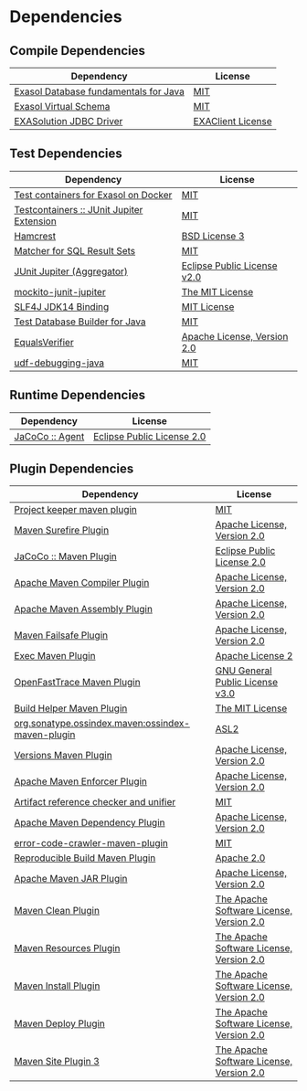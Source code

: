 <!-- @formatter:off -->
# Dependencies

## Compile Dependencies

| Dependency                                 | License                |
| ------------------------------------------ | ---------------------- |
| [Exasol Database fundamentals for Java][0] | [MIT][1]               |
| [Exasol Virtual Schema][2]                 | [MIT][1]               |
| [EXASolution JDBC Driver][4]               | [EXAClient License][5] |

## Test Dependencies

| Dependency                                     | License                           |
| ---------------------------------------------- | --------------------------------- |
| [Test containers for Exasol on Docker][6]      | [MIT][1]                          |
| [Testcontainers :: JUnit Jupiter Extension][8] | [MIT][9]                          |
| [Hamcrest][10]                                 | [BSD License 3][11]               |
| [Matcher for SQL Result Sets][12]              | [MIT][1]                          |
| [JUnit Jupiter (Aggregator)][14]               | [Eclipse Public License v2.0][15] |
| [mockito-junit-jupiter][16]                    | [The MIT License][17]             |
| [SLF4J JDK14 Binding][18]                      | [MIT License][19]                 |
| [Test Database Builder for Java][20]           | [MIT][1]                          |
| [EqualsVerifier][22]                           | [Apache License, Version 2.0][23] |
| [udf-debugging-java][24]                       | [MIT][1]                          |

## Runtime Dependencies

| Dependency            | License                          |
| --------------------- | -------------------------------- |
| [JaCoCo :: Agent][26] | [Eclipse Public License 2.0][27] |

## Plugin Dependencies

| Dependency                                              | License                                        |
| ------------------------------------------------------- | ---------------------------------------------- |
| [Project keeper maven plugin][28]                       | [MIT][1]                                       |
| [Maven Surefire Plugin][30]                             | [Apache License, Version 2.0][31]              |
| [JaCoCo :: Maven Plugin][26]                            | [Eclipse Public License 2.0][27]               |
| [Apache Maven Compiler Plugin][34]                      | [Apache License, Version 2.0][31]              |
| [Apache Maven Assembly Plugin][36]                      | [Apache License, Version 2.0][31]              |
| [Maven Failsafe Plugin][38]                             | [Apache License, Version 2.0][31]              |
| [Exec Maven Plugin][40]                                 | [Apache License 2][23]                         |
| [OpenFastTrace Maven Plugin][42]                        | [GNU General Public License v3.0][43]          |
| [Build Helper Maven Plugin][44]                         | [The MIT License][45]                          |
| [org.sonatype.ossindex.maven:ossindex-maven-plugin][46] | [ASL2][23]                                     |
| [Versions Maven Plugin][48]                             | [Apache License, Version 2.0][31]              |
| [Apache Maven Enforcer Plugin][50]                      | [Apache License, Version 2.0][31]              |
| [Artifact reference checker and unifier][52]            | [MIT][1]                                       |
| [Apache Maven Dependency Plugin][54]                    | [Apache License, Version 2.0][31]              |
| [error-code-crawler-maven-plugin][56]                   | [MIT][1]                                       |
| [Reproducible Build Maven Plugin][58]                   | [Apache 2.0][23]                               |
| [Apache Maven JAR Plugin][60]                           | [Apache License, Version 2.0][31]              |
| [Maven Clean Plugin][62]                                | [The Apache Software License, Version 2.0][23] |
| [Maven Resources Plugin][64]                            | [The Apache Software License, Version 2.0][23] |
| [Maven Install Plugin][66]                              | [The Apache Software License, Version 2.0][23] |
| [Maven Deploy Plugin][68]                               | [The Apache Software License, Version 2.0][23] |
| [Maven Site Plugin 3][70]                               | [The Apache Software License, Version 2.0][23] |

[26]: https://www.eclemma.org/jacoco/index.html
[28]: https://github.com/exasol/project-keeper-maven-plugin
[5]: LICENSE-exasol-jdbc.txt
[0]: https://github.com/exasol/db-fundamentals-java
[23]: http://www.apache.org/licenses/LICENSE-2.0.txt
[30]: https://maven.apache.org/surefire/maven-surefire-plugin/
[62]: http://maven.apache.org/plugins/maven-clean-plugin/
[1]: https://opensource.org/licenses/MIT
[16]: https://github.com/mockito/mockito
[38]: https://maven.apache.org/surefire/maven-failsafe-plugin/
[20]: https://github.com/exasol/test-db-builder-java
[40]: http://www.mojohaus.org/exec-maven-plugin
[48]: http://www.mojohaus.org/versions-maven-plugin/
[11]: http://opensource.org/licenses/BSD-3-Clause
[34]: https://maven.apache.org/plugins/maven-compiler-plugin/
[9]: http://opensource.org/licenses/MIT
[42]: https://github.com/itsallcode/openfasttrace-maven-plugin
[27]: https://www.eclipse.org/legal/epl-2.0/
[2]: https://github.com/exasol/exasol-virtual-schema
[6]: https://github.com/exasol/exasol-testcontainers
[17]: https://github.com/mockito/mockito/blob/main/LICENSE
[12]: https://github.com/exasol/hamcrest-resultset-matcher
[54]: https://maven.apache.org/plugins/maven-dependency-plugin/
[58]: http://zlika.github.io/reproducible-build-maven-plugin
[43]: https://www.gnu.org/licenses/gpl-3.0.html
[45]: https://opensource.org/licenses/mit-license.php
[19]: http://www.opensource.org/licenses/mit-license.php
[31]: https://www.apache.org/licenses/LICENSE-2.0.txt
[50]: https://maven.apache.org/enforcer/maven-enforcer-plugin/
[4]: http://www.exasol.com
[15]: https://www.eclipse.org/legal/epl-v20.html
[66]: http://maven.apache.org/plugins/maven-install-plugin/
[14]: https://junit.org/junit5/
[46]: https://sonatype.github.io/ossindex-maven/maven-plugin/
[8]: https://testcontainers.org
[44]: http://www.mojohaus.org/build-helper-maven-plugin/
[22]: http://www.jqno.nl/equalsverifier
[24]: https://github.com/exasol/udf-debugging-java
[10]: http://hamcrest.org/JavaHamcrest/
[18]: http://www.slf4j.org
[68]: http://maven.apache.org/plugins/maven-deploy-plugin/
[70]: http://maven.apache.org/plugins/maven-site-plugin/
[64]: http://maven.apache.org/plugins/maven-resources-plugin/
[52]: https://github.com/exasol/artifact-reference-checker-maven-plugin
[56]: https://github.com/exasol/error-code-crawler-maven-plugin
[60]: https://maven.apache.org/plugins/maven-jar-plugin/
[36]: https://maven.apache.org/plugins/maven-assembly-plugin/
